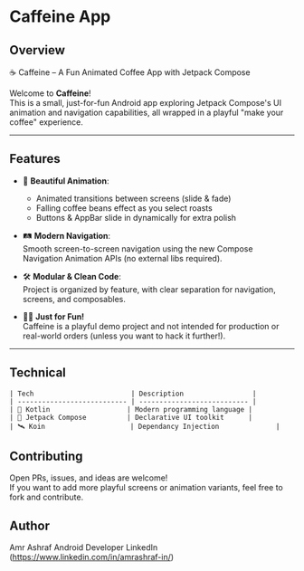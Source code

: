 # Caffeine App

## Overview
☕️ Caffeine – A Fun Animated Coffee App with Jetpack Compose

Welcome to **Caffeine**!  
This is a small, just-for-fun Android app exploring Jetpack Compose's UI animation and navigation capabilities, all wrapped in a playful "make your coffee" experience.


---

## Features

- 🎨 **Beautiful Animation**:  
  - Animated transitions between screens (slide & fade)
  - Falling coffee beans effect as you select roasts
  - Buttons & AppBar slide in dynamically for extra polish

- 🛤️ **Modern Navigation**:  
  Smooth screen-to-screen navigation using the new Compose Navigation Animation APIs (no external libs required).

- 🛠 **Modular & Clean Code**:  
  Project is organized by feature, with clear separation for navigation, screens, and composables.

- 🤹‍♂️ **Just for Fun!**  
  Caffeine is a playful demo project and not intended for production or real-world orders (unless you want to hack it further!).

---

## Technical

	| Tech                        | Description                 |
	| --------------------------- | --------------------------- |
	| 🧠 Kotlin                   | Modern programming language |
	| 🧩 Jetpack Compose          | Declarative UI toolkit      |
	| 🛰️ Koin		              | Dependancy Injection              |



## Contributing

Open PRs, issues, and ideas are welcome!  
If you want to add more playful screens or animation variants, feel free to fork and contribute.
   
   
## Author
Amr Ashraf
Android Developer
LinkedIn (https://www.linkedin.com/in/amrashraf-in/)